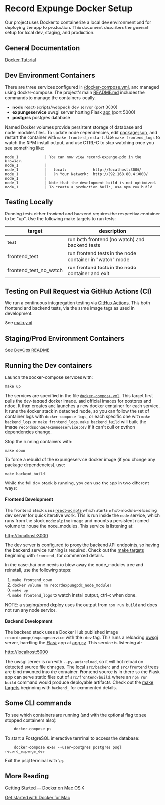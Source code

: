 Record Expunge Docker Setup
===========================

Our project uses Docker to containerize a local dev environment and for deploying the app to production. This document describes the general setup for local dev, staging, and production.

General Documentation
---------------------

[Docker Tutorial](https://docs.docker.com/get-started/)

Dev Environment Containers
--------------------------

There are three services configured in [/docker-compose.yml](/docker-compose.yml), and managed using docker-compose. The project's main [README.md](../README.md) includes the commands to manage the containers locally.

 - **node** react-scripts/webpack dev server (port 3000)
 - **expungeservice** uwsgi server hosting Flask [app](../src/backend/expungservice/app.py) (port 5000)
 - **postgres** postgres database

Named Docker volumes provide persistent storage of database and node\_modules files. To update node dependencies, edit [package.json](../src/frontend/package.json), and restart the container with `make frontend_restart`. Use `make frontend_logs` to watch the NPM install output, and use CTRL-C to stop watching once you see something like:

```
node_1            | You can now view record-expunge-pdx in the browser.
node_1            | 
node_1            |   Local:            http://localhost:3000/
node_1            |   On Your Network:  http://192.168.80.4:3000/
node_1            | 
node_1            | Note that the development build is not optimized.
node_1            | To create a production build, use npm run build.
```

Testing Locally
---------------

Running tests either frontend and backend requires the respective container to be "up". Use the following make targets to run tests:

| target | description |
|-|-|
| test | run both frontend (no watch) and backend tests |
| frontend\_test | run frontend tests in the node container in "watch" mode |
| frontend\_test\_no\_watch | run frontend tests in the node container and exit |

Testing on Pull Request via GitHub Actions (CI)
-----------------------------------------------

We run a continuous integregation testing via [GitHub Actions](https://github.com/features/actions). This both frontend and backend tests, via the same image tags as used in development.

See [main.yml](../.github/workflows/main.yml)

Staging/Prod Environment Containers
-----------------------------------

See [DevOps README](../src/ops/README.md)

Running the Dev containers
--------------------------

Launch the docker-compose services with:

```
make up
```

The services are specified in the file [`docker-compose.yml`](../docker-compose.yml). This target first pulls the dev-tagged docker image, and official images for postgres and ndoe. It then creates and launches a new docker container for each service. It runs the docker stack in detached mode, so you can follow the set of container logs with `docker-compose logs`, or each specific one with `make backend_logs` or `make frontend_logs`. `make backend_build` will build the image `recordsponge/expungeservice:dev` if it can't pull or python dependencies change.

Stop the running containers with:

```
make down
```

To force a rebuild of the expungeservice docker image (if you change any package dependencies), use:

```
make backend_build
```

While the full dev stack is running, you can use the app in two different ways:

#### Frontend Development

The frontend stack uses [react-scripts](https://github.com/facebook/create-react-app#readme) which starts a hot-module-reloading dev server for quick iterative work. This is run inside the `node` service, which runs from the stock `node:alpine` image and mounts a persistent named volume to house the node\_modules. This service is listening at:

[http://localhost:3000](http://localhost:3000)

The dev server is configured to proxy the backend API endpoints, so having the backend service running is required. Check out the [make targets](../Makefile) beginning with `frontend_` for commented details.

In the case that one needs to blow away the node\_modules tree and reinstall, use the following steps:

1. `make frontend_down`
2. `docker volume rm recordexpungpdx_node_modules`
3. `make up`
4. `make frontend_logs` to watch install output, ctrl-c when done.

NOTE: a staging/prod deploy uses the output from `npm run build` and does not run any node service.

#### Backend Development

The backend stack uses a Docker Hub published image `recordsponge/expungeservice` with the `:dev` tag. This runs a reloading [uwsgi](https://uwsgi-docs.readthedocs.io/en/latest/) server, handling the [Flask](https://flask.palletsprojects.com/en/1.1.x/) app at [app.py](../src/backend/expungeservice/app.py). This service is listening at:

[http://localhost:5000](http://localhost:5000)

The uwsgi server is run with `--py-autoreload`, so it will hot reload on detected source file chnages. The local `src/backend` and `src/frontend` trees are bind mounted into the container. Frontend source is in there so the Flask app can serve static files out of `src/frontend/build`, where an `npm run build` command would produce deployable artifacts. Check out the [make targets](../Makefile) beginning with `backend_` for commented details.

Some CLI commands
-----------------

To see which containers are running (and with the optional flag to see stopped containers also):


        docker-compose ps


To start a PostgreSQL interactive terminal to access the database:

        docker-compose exec --user=postgres postgres psql record_expunge_dev

Exit the psql terminal with `\q`.

More Reading
------------

[Getting Started -- Docker on Mac OS X](https://medium.com/allenhwkim/getting-started-docker-on-mac-os-x-72c64670464a)

[Get started with Docker for Mac](https://docs.docker.com/docker-for-mac/)
